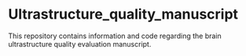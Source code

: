 # Ultrastructure_quality_manuscript

This repository contains information and code regarding the brain ultrastructure quality evaluation manuscript. 
